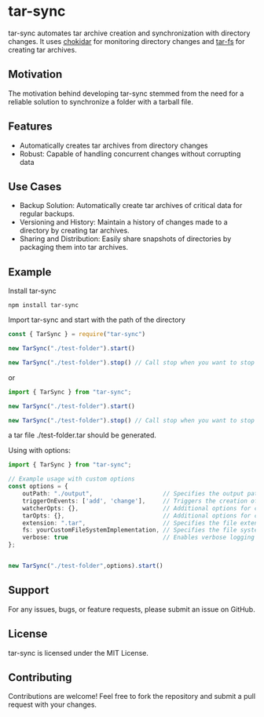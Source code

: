 # tar-sync

tar-sync automates tar archive creation and synchronization with directory changes. It uses [chokidar](https://www.npmjs.com/package/chokidar) for monitoring directory changes and  [tar-fs](https://www.npmjs.com/package/tar-fs) for creating tar archives.



## Motivation
The motivation behind developing tar-sync stemmed from the need for a reliable solution to synchronize a folder with a tarball file.


## Features
- Automatically creates tar archives from directory changes
- Robust: Capable of handling concurrent changes without corrupting data

## Use Cases
- Backup Solution: Automatically create tar archives of critical data for regular backups.
- Versioning and History: Maintain a history of changes made to a directory by creating tar archives.
- Sharing and Distribution: Easily share snapshots of directories by packaging them into tar archives.


##  Example

Install tar-sync 

```
npm install tar-sync
```

Import tar-sync and start with the path of the directory
```ts
const { TarSync } = require("tar-sync")

new TarSync("./test-folder").start()

new TarSync("./test-folder").stop() // Call stop when you want to stop sync changes
```
or

```ts
import { TarSync } from "tar-sync";

new TarSync("./test-folder").start()

new TarSync("./test-folder").stop() // Call stop when you want to stop sync changes

```

a tar file ./test-folder.tar should be generated.

Using with options:

```ts
import { TarSync } from "tar-sync";

// Example usage with custom options
const options = {
    outPath: "./output",                    // Specifies the output path for the tar archive
    triggerOnEvents: ['add', 'change'],     // Triggers the creation of a tar archive on 'add' and 'change' events
    watcherOpts: {},                        // Additional options for configuring the watcher
    tarOpts: {},                            // Additional options for configuring the tar creation process
    extension: ".tar",                      // Specifies the file extension for the tar archive
    fs: yourCustomFileSystemImplementation, // Specifies the file system implementation to use such as graceful-fs
    verbose: true                           // Enables verbose logging
};


new TarSync("./test-folder",options).start()
```

## Support
For any issues, bugs, or feature requests, please submit an issue on GitHub.

## License
tar-sync is licensed under the MIT License.

## Contributing
Contributions are welcome! Feel free to fork the repository and submit a pull request with your changes.